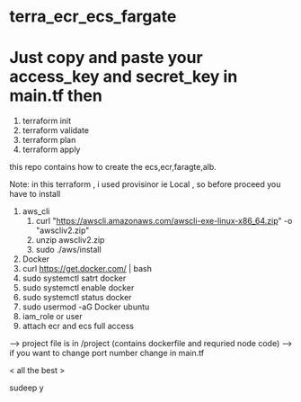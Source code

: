 # terra_ecr_ecs_fargate

# Just copy and paste your access_key and secret_key in main.tf then
  1) terraform init
  2) terraform validate
  3) terraform plan
  4) terraform apply
  

this repo contains how to create the ecs,ecr,faragte,alb.

Note: in this terraform , i used provisinor ie Local , so before proceed you have to install 
 1) aws_cli
    1) curl "https://awscli.amazonaws.com/awscli-exe-linux-x86_64.zip" -o "awscliv2.zip"
    2) unzip awscliv2.zip
    3) sudo ./aws/install
 2) Docker 
   1) curl https://get.docker.com/ | bash
   2) sudo systemctl satrt docker
   3) sudo systemctl enable docker
   4) sudo systemctl status docker
   5) sudo usermod -aG Docker ubuntu
 3) iam_role or user
   1) attach ecr and ecs full access
    

--> project file is in /project (contains dockerfile and requried node code)
--> if you want to change port number change in main.tf


< all the best > 

sudeep y
